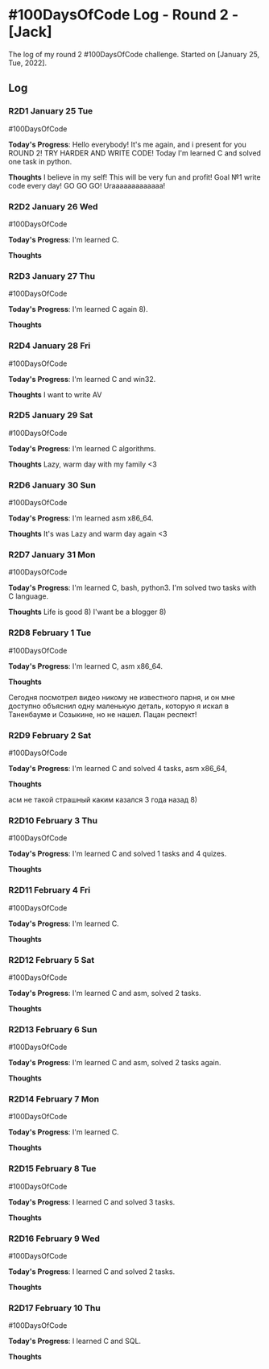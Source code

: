 # #100DaysOfCode Log - Round 2 - [Jack]

The log of my round 2 #100DaysOfCode challenge. Started on [January 25, Tue, 2022].

## Log

### R2D1 January 25 Tue
#100DaysOfCode

**Today's Progress**: Hello everybody! It's me again, and i present for you ROUND 2! TRY HARDER AND WRITE CODE!
Today I'm learned C and solved one task in python.

 

**Thoughts** I believe in my self! This will be very fun and profit!
Goal №1 write code every day!
GO GO GO! Uraaaaaaaaaaaaa!

### R2D2 January 26 Wed
#100DaysOfCode

**Today's Progress**: I'm learned C.


 

**Thoughts**

### R2D3 January 27 Thu
#100DaysOfCode

**Today's Progress**: I'm learned C again 8).


 

**Thoughts**


### R2D4 January 28 Fri
#100DaysOfCode

**Today's Progress**: I'm learned C and win32.


 

**Thoughts** 
I want to write AV

### R2D5 January 29 Sat
#100DaysOfCode

**Today's Progress**: I'm learned C algorithms.


 

**Thoughts** 
Lazy, warm  day with my family <3

### R2D6 January 30 Sun
#100DaysOfCode

**Today's Progress**: I'm learned asm x86_64.


 

**Thoughts** 
It's was Lazy and  warm day again <3

### R2D7 January 31 Mon
#100DaysOfCode

**Today's Progress**: I'm learned C, bash, python3. I'm solved two tasks with C language.


 

**Thoughts** 
Life is good 8) I'want be a blogger 8)

### R2D8 February 1 Tue
#100DaysOfCode

**Today's Progress**: I'm learned C, asm x86_64.


 

**Thoughts** 

Сегодня посмотрел видео никому не известного парня, и он мне доступно объяснил одну маленькую деталь, которую я искал в Таненбауме и Созыкине, но не нашел. Пацан респект! 


### R2D9 February 2 Sat
#100DaysOfCode

**Today's Progress**: I'm learned C and solved 4 tasks, asm x86_64,


 

**Thoughts** 

асм не такой страшный каким казался 3 года назад 8)

### R2D10 February 3 Thu
#100DaysOfCode

**Today's Progress**: I'm learned C and solved 1 tasks and 4 quizes.


 

**Thoughts** 

### R2D11 February 4 Fri
#100DaysOfCode

**Today's Progress**: I'm learned C.


 

**Thoughts** 


### R2D12 February 5 Sat
#100DaysOfCode

**Today's Progress**: I'm learned C and asm, solved 2 tasks.


 

**Thoughts** 

### R2D13 February 6 Sun
#100DaysOfCode

**Today's Progress**: I'm learned C and asm, solved 2 tasks again.


 

**Thoughts** 

### R2D14 February 7 Mon
#100DaysOfCode

**Today's Progress**: I'm learned C.


 

**Thoughts** 

### R2D15 February 8 Tue
#100DaysOfCode

**Today's Progress**: I learned C and solved 3 tasks.


 

**Thoughts** 

### R2D16 February 9 Wed
#100DaysOfCode

**Today's Progress**: I learned C and solved 2 tasks.


 

**Thoughts** 

### R2D17 February 10 Thu
#100DaysOfCode

**Today's Progress**: I learned C and SQL.


 

**Thoughts** 


